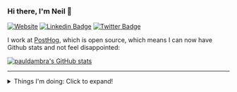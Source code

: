 ### Hi there, I'm Neil 👋

[![Website](https://img.shields.io/badge/Website-pauldambra.dev-red)](https://pauldambra.dev)
[![Linkedin Badge](https://img.shields.io/badge/Neil--Kakkar-0077b5?style=flat-square&logo=Linkedin&logoColor=white&labelColor=0077b5&link=https://www.linkedin.com/in/paul-d-ambra/)](https://www.linkedin.com/in/paul-d-ambra/)
[![Twitter Badge](https://img.shields.io/badge/-@pauldambra?style=flat-square&labelColor=1ca0f1&logo=twitter&logoColor=white&link=https://twitter.com/pauldambra)](https://twitter.com/pauldambra)

I work at [PostHog](https://github.com/PostHog/posthog), which is open source, which means I can now have Github stats and not feel disappointed:

[![pauldambra's GitHub stats](https://github-readme-stats.vercel.app/api?username=pauldambra&show_icons=true&include_all_commits=true&theme=radical)](https://github.com/pauldamdbra)

---

<!--
**pauldambra/pauldambra** is a ✨ _special_ ✨ repository because its `README.md` (this file) appears on your GitHub profile.

Here are some ideas to get you started:

- 🔭 I’m currently working on ...
- 🌱 I’m currently learning ...
- 👯 I’m looking to collaborate on ...
- 🤔 I’m looking for help with ...
- 💬 Ask me about ...
- 📫 How to reach me: ...
- 😄 Pronouns: ...
- ⚡ Fun fact: ...
-->

<details>
<summary>Things I'm doing: Click to expand!</summary>

I should probably put text here 🙈
</details>
